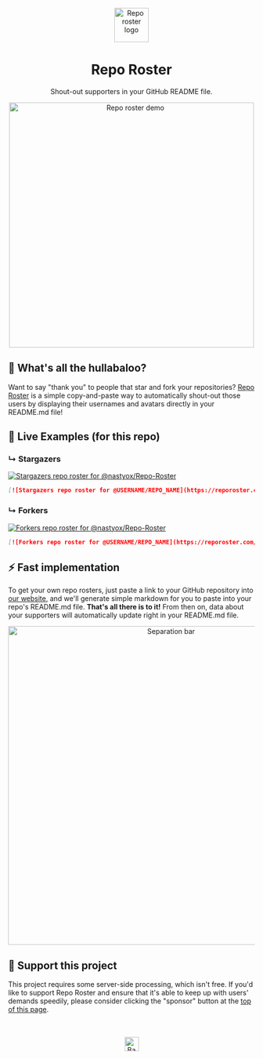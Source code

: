 <p align="center"><a href="https://github.com/nastyox/Repo-Roster#nastyox"><img src="https://reporoster.com/images/circle-logo.png" alt="Repo roster logo" width="70"/></a></p>
<h1 align="center">Repo Roster</h1>
<p align="center">Shout-out supporters in your GitHub README file.</p>

<p align="center"><a href="https://github.com/nastyox/Repo-Roster#nastyox"><img src="https://reporoster.com/images/reporosterdemo7.gif" alt="Repo roster demo" width="500"/></a></p>

## :hear_no_evil:  What's all the hullabaloo?  
Want to say "thank you" to people that star and fork your repositories? [Repo Roster](https://reporoster.com) is a simple copy-and-paste way to automatically shout-out those users by displaying their usernames and avatars directly in your README.md file!

## :tada:  Live Examples (for this repo)

### &#8627; Stargazers
[![Stargazers repo roster for @nastyox/Repo-Roster](https://reporoster.com/stars/nastyox/Repo-Roster)](https://github.com/nastyox/Repo-Roster/stargazers)
```markdown
[![Stargazers repo roster for @USERNAME/REPO_NAME](https://reporoster.com/stars/USERNAME/REPO_NAME)](https://github.com/USERNAME/REPO_NAME/stargazers)
```

### &#8627; Forkers
[![Forkers repo roster for @nastyox/Repo-Roster](https://reporoster.com/forks/nastyox/Repo-Roster)](https://github.com/nastyox/Repo-Roster/network/members)
```markdown
[![Forkers repo roster for @USERNAME/REPO_NAME](https://reporoster.com/forks/USERNAME/REPO_NAME)](https://github.com/USERNAME/REPO_NAME/network/members)
```

## :zap:  Fast implementation 

To get your own repo rosters, just paste a link to your GitHub repository into [our website](https://reporoster.com), and we'll generate simple markdown for you to paste into your repo's README.md file. **That's all there is to it!** From then on, data about your supporters will automatically update right in your README.md file.

<p align="center"><a href="https://github.com/nastyox/Repo-Roster#nastyox"><img src="https://reporoster.com/images/hr.png" alt="Separation bar" width="650"/></a></p>

## :clap:  Support this project
This project requires some server-side processing, which isn't free. If you'd like to support Repo Roster and ensure that it's able to keep up with users' demands speedily, please consider clicking the "sponsor" button at the [top of this page](https://github.com/nastyox/Repo-Roster#).
<br/>  
<br/>  
<p align="center"><a href="https://github.com/nastyox/Repo-Roster#"><img src="http://randojs.com/images/backToTopButton.png" alt="Back to top" height="29"/></a></p>
